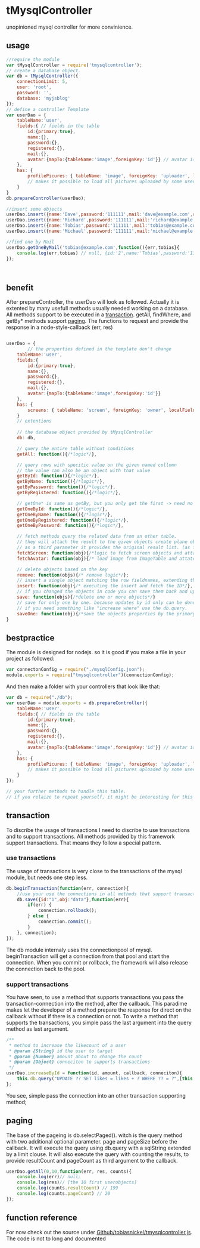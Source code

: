 # tMysqlController
unopinioned mysql controller for more convinience.

## usage
```javascript
//require the module
var tMysqlController = require('tmysqlcontroller');
// create a database object.
var db = tMysqlController({
	connectionLimit: 5,
	user: 'root',
	password: '',
	database: 'myjsblog'
});
// define a controller Template
var userDao = {
	tableName:'user',
	fields:{ // fields in the table
		id:{primary:true},
		name:{},
		password:{},
		registered:{},
		mail:{},
		avatar:{mapTo:{tableName:'image',foreignKey:'id'}} // avatar is an ID mapping to a image-table
	},
	has: {
        profilePicures: { tableName: 'image', foreignKey: 'uploader', localField: 'id', multiple: true }
        // makes it possible to load all pictures uploaded by some user
    }
}
db.prepareController(userDao);

//insert some objects
userDao.insert({name:'Dave',password:'111111',mail:'dave@example.com',register: Date.now()})
userDao.insert({name:'Richard',password:'111111',mail:'richard@example.com'register: Date.now()})
userDao.insert({name:'Tobias',password:'111111',mail:'tobias@example.com'register: Date.now()})
userDao.insert({name:'Michael',password:'111111',mail:'michael@example.com'register: Date.now()})

//find one by Mail
userDao.getOneByMail('tobias@example.com',function(){err,tobias}{
    console.log(err,tobias) // null, {id:'2',name:'Tobias',password:'111111',mail:'tobias@example.com'register: Date.now()}
});




```
## benefit

After prepareController, the userDao will look as followed.
Actually it is extented by many usefull methods usually needed working on a database.
All methods support to be executed in a [transaction](#transaction).
getAll, findWhere, and getBy* methods support  [paging](#paging).
The functions to request and provide the response in a node-style-callback (err, res)

```javascript

userDao = {	
        // the properties defined in the template don't change
	tableName:'user',
	fields:{
        id:{primary:true},
        name:{},
        password:{},
        registered:{},
        mail:{},
		avatar:{mapTo:{tableName:'image',foreignKey:'id'}}
    },
	has: {
        screens: { tableName: 'screen', foreignKey: 'owner', localField: 'id', multiple: true }
    }
   	// extentions
    
    // the database object provided by tMysqlController
    db: db, 

	// query the entire table without conditions
	getAll: function(){/*logic*/},

	// query rows with specitic value on the given named collomn
	// the value can also be an object with that value
	getById: function(){/*logic*/},
	getByName: function(){/*logic*/},
	getByPassword: function(){/*logic*/},
	getByRegistered: function(){/*logic*/},

	// getOne* is same as getBy, but you only get the first -> need no paging
	getOneById: function(){/*logic*/},
	getOneByName: function(){/*logic*/},
	getOneByRegistered: function(){/*logic*/},
	getOneByPassword: function(){/*logic*/},

	// fetch methods query the related data from an other table.
	// they will attach the result to the given objects create plane objects if only ids have been provided
	// as a third parameter it provides the original result list. (as flatt array)
	fetchScreen: function(obj){/*logic to fetch screen objects and attatch them to the given userObjects*/},
	fetchAvatar: function(obj){/* load image from ImageTable and attatch it to the user */}

	// delete objects based on the key
	remove: function(objs){/* remove logic*/};
	// insert a single object matching the row fieldnames, extending the key if possiable
	insert: function(obj){/* executing the insert and fetch the ID*/},
	// if you changed the objects in code you can save them back and update the database
	save: function(objs){/*delete one or more objects*/}
	// save for only one by one. because updates by id only can be done one by one. 
	// if you need something like "increase where" use the db.query.
	saveOne: function(obj){/*save the objects properties by the primaryKey*/}	
}

```
## bestpractice
The module is designed for nodejs. so it is good if you make a file in your project as followed:
```javascript
var connectonConfig = require("./mysqlConfig.json");
module.exports = require("tmysqlcontroller")(connectionConfig);
```
And then make a folder with your controllers that look like that: 
```javascript
var db = require("./db");
var userDao = module.exports = db.prepareController({
	tableName:'user',
	fields:{ // fields in the table
		id:{primary:true},
		name:{},
		password:{},
		registered:{},
		mail:{},
		avatar:{mapTo:{tableName:'image',foreignKey:'id'}} // avatar is an ID mapping to a image-table
	},
	has: {
        profilePicures: { tableName: 'image', foreignKey: 'uploader', localField: 'id', multiple: true }
        // makes it possible to load all pictures uploaded by some user
    }
});

// your further methods to handle this table.
// if you relaize to repeat yourself, it might be interesting for this framework

```


## transaction
To discribe the usage of transactions I need to discribe to use transactions and to support transactions.
All methods provided by this framework support transactions. That means they follow a special pattern.

### use transactions
The usage of transactions is very close to the transactions of the mysql module, but needs one step less.

```javascript
db.beginTransaction(function(err, connection){
	//use your use the connections in all methods that support transactions.
    db.save({id:"1",obj:"data"},function(err){
    	if(err) {
        	connection.rollback();
        } else {
        	connection.commit();
        }
    }, connection);
});
````
The db module internaly uses the connectionpool of mysql. beginTransaction will get a connection from that pool and start the connection. When you commit or rollback, the framework will also release the connection back to the pool.

### support transactions
You have seen, to use a method that supports transactions you pass the transaction-connection into the method, after the callback. This paradime makes let the developer of a method prepare the response for direct on the callback without if there is a connection or not. To write a method that supports the transactions, you simple pass the last argument into the query method as last argument.
```javascript
/**
 * method to increase the likecount of a user
 * @param {String} id the user to target
 * @param {Number} amount about to change the count
 * @param {Object} conneciton to supports transactions
 */
userDao.increaseById = function(id, amount, callback, conneciton){
	this.db.query("UPDATE ?? SET likes = likes + ? WHERE ?? = ?",[this.tableName, amount, "id", id], callback, connection);
};
```
You see, simple pass the connection into an other transaction supporting method;

## paging
The base of the pageing is db.selectPaged(). witch is the query method with two additional optional parameter. page and pageSize before the callback. It will execute the query using db.query with a sqlString extended by a limit clouse. It will also execute the query with counting the results, to provide resultCount and pageCount as third argument to the callback.

```javascript
userDao.getAll(0,10,function(err, res, counts){
	console.log(err)// null;
    console.log(res)// [the 10 first userobjects]
    console.log(counts.resultCount) // 199
    console.log(counts.pageCount) // 20
});
```

## function reference
For now check out the source under [Github/tobiasnickel/tmysqlcontroller.js](https://github.com/TobiasNickel/tmysqlcontroller/blob/master/tMysqlController.js). The code is not to long and documented



















